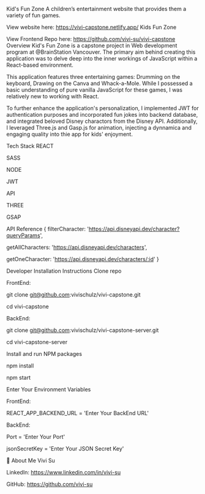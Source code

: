 Kid's Fun Zone
A children’s entertainment website that provides them a variety of fun games.

View website here: https://vivi-capstone.netlify.app/
Kids Fun Zone

View Frontend Repo here: https://github.com/vivi-su/vivi-capstone
Overview
Kid's Fun Zone is a capstone project in Web development program at @BrainStation Vancouver. The primary aim behind creating this application was to delve deep into the inner workings of JavaScript within a React-based environment.

This application features three entertaining games: Drumming on the keyboard, Drawing on the Canva and Whack-a-Mole. While I possessed a basic understanding of pure vanilla JavaScript for these games, I was relatively new to working with React.

To further enhance the application's personalization, I implemented JWT for authentication purposes and incorporated fun jokes into backend database, and integrated beloved Disney charactors from the Disney API. Additionally, I leveraged Three.js and Gasp.js for animation, injecting a dynnamica and engaging quality into thie app for kids' enjoyment.

Tech Stack
REACT

SASS

NODE

JWT

API

THREE

GSAP

API Reference
{ filterCharacter: 'https://api.disneyapi.dev/character?queryParams',

getAllCharacters: 'https://api.disneyapi.dev/characters',

getOneCharacter: 'https://api.disneyapi.dev/characters/:id' }

Developer Installation Instructions
Clone repo

FrontEnd:

git clone git@github.com:vivischulz/vivi-capstone.git

cd vivi-capstone

BackEnd:

git clone git@github.com:vivischulz/vivi-capstone-server.git

cd vivi-capstone-server

Install and run NPM packages

npm install

npm start

Enter Your Environment Variables

FrontEnd:

REACT_APP_BACKEND_URL = 'Enter Your BackEnd URL'

BackEnd:

Port = 'Enter Your Port'

jsonSecretKey = 'Enter Your JSON Secret Key'

🍒 About Me
Vivi Su

LinkedIn: https://www.linkedin.com/in/vivi-su

GitHub: https://github.com/vivi-su

